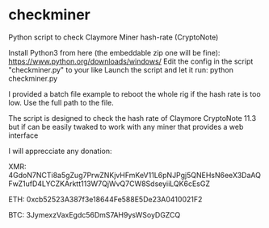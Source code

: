 # checkminer
Python script to check Claymore Miner hash-rate (CryptoNote)

Install Python3 from here (the embeddable zip one will be fine): https://www.python.org/downloads/windows/
Edit the config in the script "checkminer.py" to your like
Launch the script and let it run: python checkminer.py

I provided a batch file example to reboot the whole rig if the hash rate is too low. Use the full path to the file.

The script is designed to check the hash rate of Claymore CryptoNote 11.3 but if can be easily twaked to work with any miner that provides a web interface

I will apprecciate any donation:

XMR: 4GdoN7NCTi8a5gZug7PrwZNKjvHFmKeV11L6pNJPgj5QNEHsN6eeX3DaAQFwZ1ufD4LYCZKArktt113W7QjWvQ7CW8SdseyiiLQK6cEsGZ

ETH: 0xcb52523A387f3e18644Fe588E5De23A0410021F2

BTC: 3JymexzVaxEgdc56DmS7AH9ysWSoyDGZCQ
